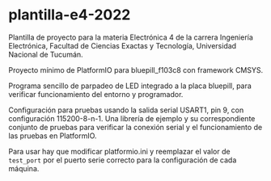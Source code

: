 # plantilla-e4-2022
Plantilla de proyecto para la materia Electrónica 4 de la carrera Ingeniería Electrónica, Facultad de Ciencias Exactas y Tecnología, Universidad Nacional de Tucumán.

Proyecto mínimo de PlatformIO para bluepill_f103c8 con framework CMSYS. 

Programa sencillo de parpadeo de LED integrado a la placa bluepill, para verificar funcionamiento del entorno y programador.

Configuración para pruebas usando la salida serial USART1, pin 9, con configuración 115200-8-n-1. Una librería de ejemplo y su correspondiente conjunto de pruebas para verificar la conexión serial y el funcionamiento de las pruebas en PlatformIO.

Para usar hay que modificar platformio.ini y reemplazar el valor de `test_port` por el puerto serie correcto para la configuración de cada máquina.
